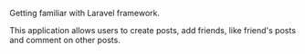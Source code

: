 Getting familiar with Laravel framework.

This application allows users to create posts, add friends, like friend's posts and comment on other posts. 
